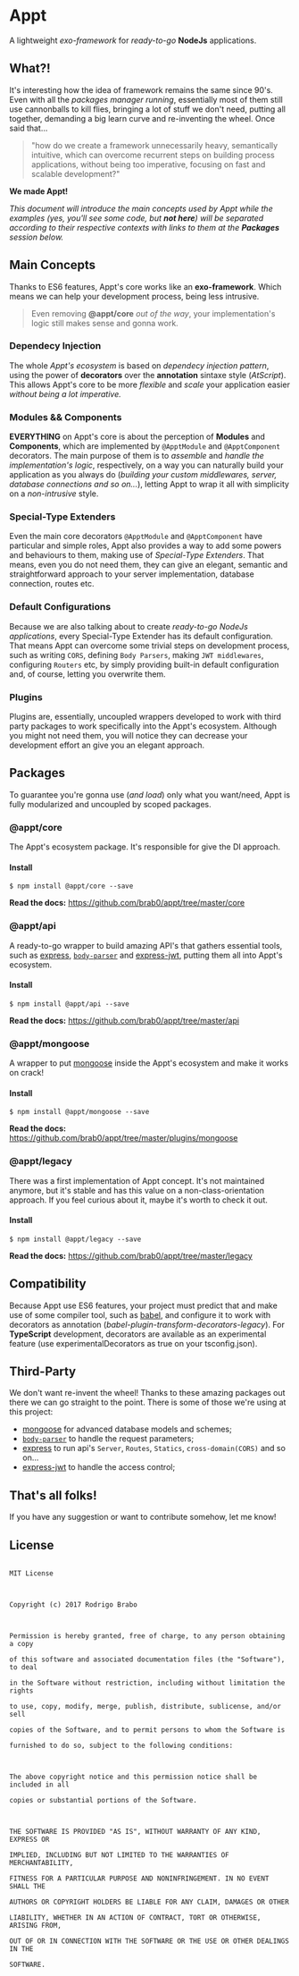
  
# Appt
A lightweight *exo-framework* for *ready-to-go* **NodeJs** applications.


## What?!
It's interesting how the idea of framework remains the same since 90's. Even with all the *packages manager running*, essentially most of them still use cannonballs to kill flies, bringing a lot of stuff we don't need, putting all together, demanding a big learn curve and re-inventing the wheel. Once said that...

> "how do we create a framework unnecessarily heavy, semantically intuitive, which can overcome recurrent steps on building process applications, without being too imperative, focusing on fast and scalable development?"

**We made Appt!**

*This document will introduce the main concepts used by Appt while the examples (yes, you'll see some code, but **not here**) will be separated according to their respective contexts with links to them at the **Packages** session below.*


## Main Concepts
Thanks to ES6 features, Appt's core works like an **exo-framework**. Which means we can help your development process, being less intrusive. 
> Even removing **@appt/core** *out of the way*, your implementation's logic still makes sense and gonna work.

### Dependecy Injection
The whole *Appt's ecosystem* is based on *dependecy injection pattern*, using the power of **decorators** over the **annotation** sintaxe style (*AtScript*). This allows Appt's core to be more *flexible* and *scale* your application easier *without being a lot imperative.* 

### Modules && Components
**EVERYTHING** on Appt's core is about the perception of **Modules** and **Components**, which are implemented by `@ApptModule` and `@ApptComponent` decorators. The main purpose of them is to *assemble* and *handle the implementation's logic*, respectively, on a way you can naturally build your application as you always do (*building your custom middlewares, server, database connections and so on...*), letting Appt to wrap it all with simplicity on a *non-intrusive* style.

### Special-Type Extenders
Even the main core decorators `@ApptModule` and `@ApptComponent` have particular and simple roles, Appt also provides a way to add some powers and behaviours to them, making use of *Special-Type Extenders*. That means, even you do not need them, they can give an elegant, semantic and straightforward approach to your server implementation, database connection, routes etc. 

### Default Configurations
Because we are also talking about to create *ready-to-go NodeJs applications*, every Special-Type Extender has its default configuration. That means Appt can overcome some trivial steps on development process, such as writing `CORS`, defining `Body Parsers`, making `JWT middlewares`, configuring `Routers` etc, by simply providing built-in default configuration and, of course, letting you overwrite them.

### Plugins
Plugins are, essentially, uncoupled wrappers developed to work with third party packages to work specifically into the Appt's ecosystem. Although you might not need them, you will notice they can decrease your development effort an give you an elegant approach.


## Packages
To guarantee you're gonna use (*and load*) only what you want/need, Appt is fully modularized and uncoupled by scoped packages.
 
### @appt/core
The Appt's ecosystem package. It's responsible for give the DI approach.

#### Install
    $ npm install @appt/core --save

**Read the docs:** https://github.com/brab0/appt/tree/master/core

    
### @appt/api
A ready-to-go wrapper to build amazing API's that gathers essential tools, such as [express](https://www.npmjs.com/package/express), [`body-parser`](https://www.npmjs.com/package/body-parser) and [express-jwt](https://www.npmjs.com/package/express-jwt), putting them all into Appt's ecosystem.

#### Install
    $ npm install @appt/api --save

**Read the docs:** https://github.com/brab0/appt/tree/master/api


### @appt/mongoose
A wrapper to put [mongoose](https://www.npmjs.com/package/mongoose) inside the Appt's ecosystem and make it works on crack!

#### Install
    $ npm install @appt/mongoose --save

**Read the docs:** https://github.com/brab0/appt/tree/master/plugins/mongoose


### @appt/legacy
There was a first implementation of Appt concept. It's not maintained anymore, but it's stable and has this value on a non-class-orientation approach. If you feel curious about it, maybe it's worth to check it out. 

#### Install
    $ npm install @appt/legacy --save

**Read the docs:** https://github.com/brab0/appt/tree/master/legacy


## Compatibility
Because Appt use ES6 features, your project must predict that and make use of some compiler tool, such as [babel](https://babeljs.io/), and configure it to work with decorators as annotation (*babel-plugin-transform-decorators-legacy*).
For **TypeScript** development, decorators are available as an experimental feature (use experimentalDecorators as true on your tsconfig.json).


## Third-Party
We don't want re-invent the wheel! Thanks to these amazing packages out there we can go straight to the point. 
There is some of those we're using at this project:
- [mongoose](https://www.npmjs.com/package/mongoose) for advanced database models and schemes;
- [`body-parser`](https://www.npmjs.com/package/body-parser) to handle the request parameters;
- [express](https://www.npmjs.com/package/express) to run api's `Server`, `Routes`, `Statics`, `cross-domain(CORS)` and so on...
- [express-jwt](https://www.npmjs.com/package/express-jwt) to handle the access control;  
  
  
## That's all folks!
If you have any suggestion or want to contribute somehow, let me know!


## License
```

MIT License

  

Copyright (c) 2017 Rodrigo Brabo

  

Permission is hereby granted, free of charge, to any person obtaining a copy

of this software and associated documentation files (the "Software"), to deal

in the Software without restriction, including without limitation the rights

to use, copy, modify, merge, publish, distribute, sublicense, and/or sell

copies of the Software, and to permit persons to whom the Software is

furnished to do so, subject to the following conditions:

  

The above copyright notice and this permission notice shall be included in all

copies or substantial portions of the Software.

  

THE SOFTWARE IS PROVIDED "AS IS", WITHOUT WARRANTY OF ANY KIND, EXPRESS OR

IMPLIED, INCLUDING BUT NOT LIMITED TO THE WARRANTIES OF MERCHANTABILITY,

FITNESS FOR A PARTICULAR PURPOSE AND NONINFRINGEMENT. IN NO EVENT SHALL THE

AUTHORS OR COPYRIGHT HOLDERS BE LIABLE FOR ANY CLAIM, DAMAGES OR OTHER

LIABILITY, WHETHER IN AN ACTION OF CONTRACT, TORT OR OTHERWISE, ARISING FROM,

OUT OF OR IN CONNECTION WITH THE SOFTWARE OR THE USE OR OTHER DEALINGS IN THE

SOFTWARE.

```
